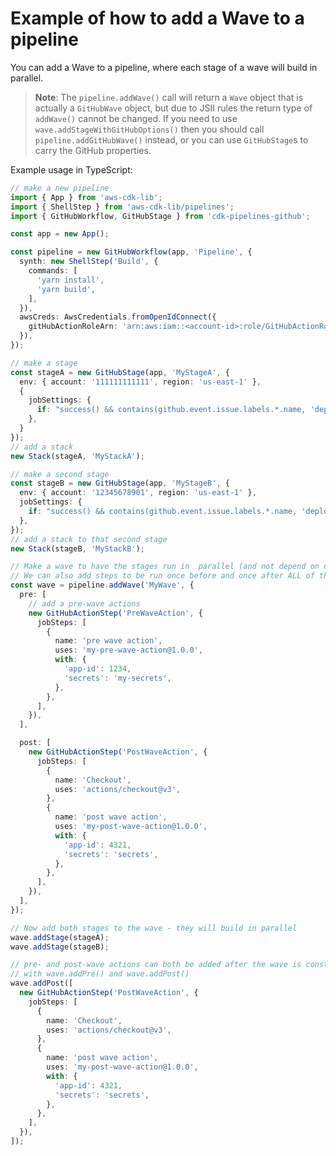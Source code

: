 # Example of how to add a Wave to a pipeline

You can add a Wave to a pipeline, where each stage of a wave will build in parallel.

> **Note**: The `pipeline.addWave()` call will return a `Wave` object that is actually a `GitHubWave` object, but 
> due to JSII rules the return type of `addWave()` cannot be changed. If you need to use
> `wave.addStageWithGitHubOptions()` then you should call `pipeline.addGitHubWave()` instead, or you can
> use `GitHubStage`s to carry the GitHub properties.

Example usage in TypeScript:

```ts
// make a new pipeline
import { App } from 'aws-cdk-lib';
import { ShellStep } from 'aws-cdk-lib/pipelines';
import { GitHubWorkflow, GitHubStage } from 'cdk-pipelines-github';

const app = new App();

const pipeline = new GitHubWorkflow(app, 'Pipeline', {
  synth: new ShellStep('Build', {
    commands: [
      'yarn install',
      'yarn build',
    ],
  }),
  awsCreds: AwsCredentials.fromOpenIdConnect({
    gitHubActionRoleArn: 'arn:aws:iam::<account-id>:role/GitHubActionRole',
  }),
});

// make a stage
const stageA = new GitHubStage(app, 'MyStageA', {
  env: { account: '111111111111', region: 'us-east-1' },
  {
    jobSettings: {
      if: "success() && contains(github.event.issue.labels.*.name, 'deployToA')",
    },
  }
});
// add a stack
new Stack(stageA, 'MyStackA');

// make a second stage
const stageB = new GitHubStage(app, 'MyStageB', {
  env: { account: '12345678901', region: 'us-east-1' },
  jobSettings: {
    if: "success() && contains(github.event.issue.labels.*.name, 'deployToB')",
  },
});
// add a stack to that second stage
new Stack(stageB, 'MyStackB');

// Make a wave to have the stages run in  parallel (and not depend on each other)
// We can also add steps to be run once before and once after ALL of the stages in this wave
const wave = pipeline.addWave('MyWave', {
  pre: [
    // add a pre-wave actions
    new GitHubActionStep('PreWaveAction', {
      jobSteps: [
        {
          name: 'pre wave action',
          uses: 'my-pre-wave-action@1.0.0',
          with: {
            'app-id': 1234,
            'secrets': 'my-secrets',
          },
        },
      ],
    }),
  ],

  post: [
    new GitHubActionStep('PostWaveAction', {
      jobSteps: [
        {
          name: 'Checkout',
          uses: 'actions/checkout@v3',
        },
        {
          name: 'post wave action',
          uses: 'my-post-wave-action@1.0.0',
          with: {
            'app-id': 4321,
            'secrets': 'secrets',
          },
        },
      ],
    }),
  ],
});

// Now add both stages to the wave - they will build in parallel
wave.addStage(stageA);
wave.addStage(stageB);

// pre- and post-wave actions can both be added after the wave is constructed
// with wave.addPre() and wave.addPost()
wave.addPost([
  new GitHubActionStep('PostWaveAction', {
    jobSteps: [
      {
        name: 'Checkout',
        uses: 'actions/checkout@v3',
      },
      {
        name: 'post wave action',
        uses: 'my-post-wave-action@1.0.0',
        with: {
          'app-id': 4321,
          'secrets': 'secrets',
        },
      },
    ],
  }),
]);
```